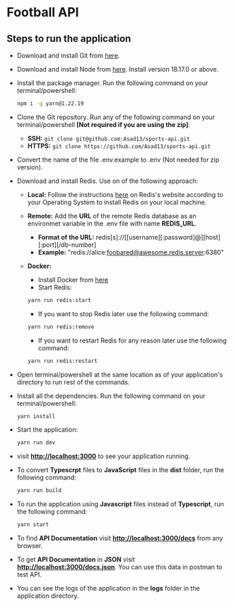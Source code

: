 # Football API

## Steps to run the application

- Download and install Git from [here](https://git-scm.com/download).
- Download and install Node from [here](https://nodejs.org/en). Install version 18.17.0 or above.
- Install the package manager. Run the following command on your terminal/powershell:

  ```bash
  npm i -g yarn@1.22.19
  ```

- Clone the Git repository. Run any of the following command on your terminal/powershell **[Not required if you are using the zip]**:
  - **SSH:** `git clone git@github.com:Asad13/sports-api.git`
  - **HTTPS:** `git clone https://github.com/Asad13/sports-api.git`
- Convert the name of the file .env.example to .env (Not needed for zip version).
- Download and install Redis. Use on of the following approach:

  - **Local:** Follow the instructions [here](https://redis.io/docs/getting-started/installation/) on Redis's website according to your Operating System to install Redis on your local machine.
  - **Remote:** Add the **URL** of the remote Redis database as an environmet variable in the .env file with name **REDIS_URL**.
    - **Format of the URL:** redis[s]://[[username][:password]@][host][:port][/db-number]
    - **Example:** "redis://alice:foobared@awesome.redis.server:6380"
  - **Docker:**

    - Install Docker from [here](https://docs.docker.com/engine/install/)
    - Start Redis:

    ```bash
    yarn run redis:start
    ```

    - If you want to stop Redis later use the following command:

    ```bash
    yarn run redis:remove
    ```

    - If you want to restart Redis for any reason later use the following command:

    ```bash
    yarn run redis:restart
    ```

- Open terminal/powershell at the same location as of your application's directory to run rest of the commands.
- Install all the dependencies. Run the following command on your terminal/powershell:

  ```bash
  yarn install
  ```

- Start the application:

  ```bash
  yarn run dev
  ```

- visit **<http://localhost:3000>** to see your application running.
- To convert **Typescrpt** files to **JavaScript** files in the **dist** folder, run the following command:

  ```bash
  yarn run build
  ```

- To run the application using **Javascript** files instead of **Typescript**, run the following command:

  ```bash
  yarn start
  ```

- To find **API Documentation** visit **<http://localhost:3000/docs>** from any browser.
- To get **API Documentation** in **JSON** visit **<http://localhost:3000/docs.json>**. You can use
  this data in postman to test API.
- You can see the logs of the application in the **logs** folder in the application directory.
